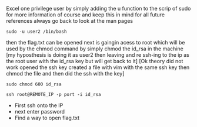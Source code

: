  Excel one privilege user by simply adding the u function to the scrip of sudo for more information of course and keep this in mind for all future references always go back to look at the man pages 

``` Shell session
sudo -u user2 /bin/bash
```
then the flag.txt can be opened 
next is gaingin acess to root which will be used by the chmod command
by simply chmod the id_rsa in the machine [my hyposthesis is doing it as user2 then leaving and re ssh-ing to the ip as the root user with the id_rsa key but will get back to it] [Ok theory did not work opened the ssh key created a file with vim with the same ssh key then chmod the file and then did the ssh with the key]

``` Shell
sudo chmod 600 id_rsa
```

``` shell
ssh root@REMOTE_IP -p port -i id_rsa
```
  
  *  First ssh onto the IP  
  * next enter password 
  * Find a way to open flag.txt